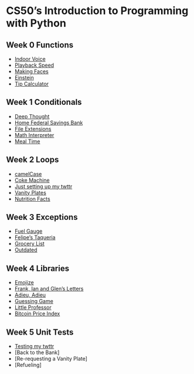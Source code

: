 # CS50’s Introduction to Programming with Python

## Week 0 Functions

- [Indoor Voice](indoor)
- [Playback Speed](playback)
- [Making Faces](faces)
- [Einstein](einstein)
- [Tip Calculator](tip)

## Week 1 Conditionals

- [Deep Thought](deep)
- [Home Federal Savings Bank](bank)
- [File Extensions](extensions)
- [Math Interpreter](interpreter)
- [Meal Time](meal)

## Week 2 Loops

- [camelCase](camel)
- [Coke Machine](coke)
- [Just setting up my twttr](twttr)
- [Vanity Plates](plates)
- [Nutrition Facts](nutrition)

## Week 3 Exceptions

- [Fuel Gauge](fuel)
- [Felipe’s Taqueria](taqueria)
- [Grocery List]()
- [Outdated](outdated)

## Week 4 Libraries

- [Emojize](emojize)
- [Frank, Ian and Glen’s Letters](figlet)
- [Adieu, Adieu](adieu)
- [Guessing Game](game)
- [Little Professor](professor)
- [Bitcoin Price Index](bitcoin)

## Week 5 Unit Tests

- [Testing my twttr](test_twttr)
- [Back to the Bank]
- [Re-requesting a Vanity Plate]
- [Refueling]


